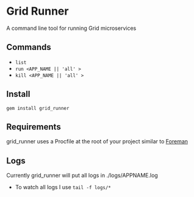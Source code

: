 Grid Runner
===========

A command line tool for running Grid microservices


Commands
--------

* ``` list ```
* ``` run <APP_NAME || 'all' >  ```
* ``` kill <APP_NAME || 'all' >  ```



Install
------- 

``` gem install grid_runner ```


Requirements
------------

grid_runner uses a Procfile at the root of your project similar to [Foreman](https://github.com/ddollar/foreman)


Logs
----

Currently grid_runner will put all logs in ./logs/APPNAME.log

* To watch all logs I use ``` tail -f logs/* ```